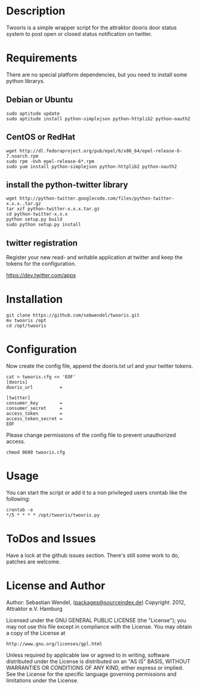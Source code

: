 # Description #

Twooris is a simple wrapper script for the attraktor dooris door status system to post open or closed status notification on twitter.

# Requirements #

There are no special platform dependencies, but you need to install some python librarys.

## Debian or Ubuntu ##
    sudo aptitude update
    sudo aptitude install python-simplejson python-httplib2 python-oauth2

## CentOS or RedHat ##

    wget http://dl.fedoraproject.org/pub/epel/6/x86_64/epel-release-6-7.noarch.rpm
    sudo rpm -Uvh epel-release-6*.rpm
    sudo yum install python-simplejson python-httplib2 python-oauth2

## install the python-twitter library ##

    wget http://python-twitter.googlecode.com/files/python-twitter-x.x.x..tar.gz
    tar xzf python-twitter-x.x.x.tar.gz
    cd python-twitter-x.x.x
    python setup.py build
    sudo python setup.py install

## twitter registration ##

Register your new read- and writable application at twitter and keep the tokens for the configuration.

<https://dev.twitter.com/apps>

# Installation #

    git clone https://github.com/sebwendel/twooris.git
    mv twooris /opt
    cd /opt/twooris

# Configuration #

Now create the config file, append the dooris.txt url and your twitter tokens.

    cat > twooris.cfg << 'EOF'
    [dooris]
    dooris_url          =
 
    [twitter]
    consumer_key        =
    consumer_secret     =
    access_token        =
    access_token_secret =
    EOF

Please change permissions of the config file to prevent unauthorized access.

    chmod 0600 twooris.cfg

# Usage #

You can start the script or add it to a non privileged users crontab like the following:

    crontab -e
    */5 * * * * /opt/twooris/twooris.py

# ToDos and Issues #
Have a lock at the github issues section. There's still some work to do, patches are welcome.

# License and Author #

Author: Sebastian Wendel, (<packages@sourceindex.de>) Copyright: 2012, Attraktor e.V. Hamburg

Licensed under the GNU GENERAL PUBLIC LICENSE (the "License");
you may not use this file except in compliance with the License.
You may obtain a copy of the License at

    http://www.gnu.org/licenses/gpl.html

Unless required by applicable law or agreed to in writing, software
distributed under the License is distributed on an "AS IS" BASIS,
WITHOUT WARRANTIES OR CONDITIONS OF ANY KIND, either express or implied.
See the License for the specific language governing permissions and
limitations under the License.
